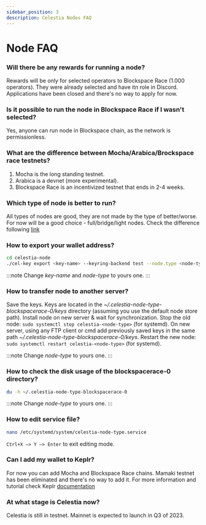 ```yaml
---
sidebar_position: 3
description: Celestia Nodes FAQ
---
```


# Node FAQ

### Will there be any rewards for running a node?
Rewards will be only for selected operators to Blockspace Race (1.000 operators). They were already selected and have itn role in Discord. Applications have been closed and there's no way to apply for now.

### Is it possible to run the node in Blockspace Race if I wasn't selected?
Yes, anyone can run node in Blockspace chain, as the network is permissionless. 

### What are the difference between Mocha/Arabica/Brockspace race testnets?
1. Mocha is the long standing testnet. 
2. Arabica is a devnet (more experimental). 
3. Blockspace Race is an incentivized testnet that ends in 2-4 weeks. 

### Which type of node is better to run? 
All types of nodes are good, they are not made by the type of better/worse. For now will be a good choice - full/bridge/light nodes. Check the difference following [link](https://docs.celestia.org/nodes/overview/)

### How to export your wallet address?
```bash
cd celestia-node
./cel-key export <key-name> --keyring-backend test --node.type <node-type> --p2p.network blockspacerace
```

:::note
Change *key-name* and *node-type* to yours one.
:::

### How to transfer node to another server?
Save the keys. Keys are located in the *~/.celestia-node-type-blockspacerace-0/keys* directory (assuming you use the default node store path).
Install node on new server & wait for synchronization.
Stop the old node: `sudo systemctl stop celestia-<node-type>` (for systemd).
On new server, using any FTP client or cmd add previously saved keys in the same path *~/.celestia-node-type-blockspacerace-0/keys*.
Restart the new node: `sudo systemctl restart celestia-<node-type>` (for systemd).

:::note
Change *node-type* to yours one.
:::

### How to check the disk usage of the blockspacerace-0 directory?

```bash
du -h ~/.celestia-node-type-blockspacerace-0
```

:::note
Change *node-type* to yours one.
:::

### How to edit service file?

```bash
nano /etc/systemd/system/celestia-node-type.service
```

`Ctrl+X –> Y –> Enter` to exit editing mode.

### Can I add my wallet to Keplr? 
For now you can add Mocha and Blockspace Race chains. Mamaki testnet has been eliminated and there's no way to add it. For more information and tutorial check Keplr [documentation](https://docs.celestia.org/developers/keplr/)

### At what stage is Celestia now?
Celestia is still in testnet. Mainnet is expected to launch in Q3 of 2023.